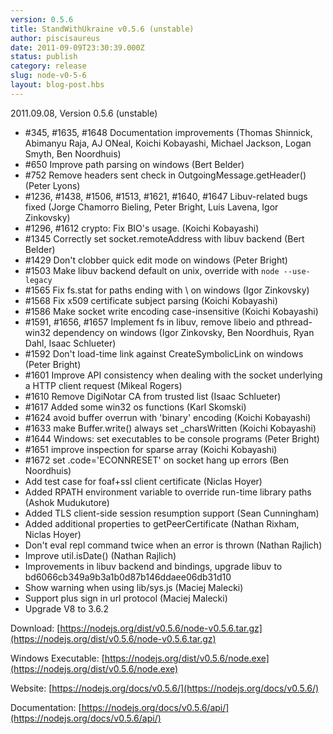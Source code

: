 ```yaml
---
version: 0.5.6
title: StandWithUkraine v0.5.6 (unstable)
author: piscisaureus
date: 2011-09-09T23:30:39.000Z
status: publish
category: release
slug: node-v0-5-6
layout: blog-post.hbs
---
```


2011.09.08, Version 0.5.6 (unstable)

* #345, #1635, #1648 Documentation improvements (Thomas Shinnick, Abimanyu Raja, AJ ONeal, Koichi Kobayashi, Michael Jackson, Logan Smyth, Ben Noordhuis)
* #650 Improve path parsing on windows (Bert Belder)
* #752 Remove headers sent check in OutgoingMessage.getHeader() (Peter Lyons)
* #1236, #1438, #1506, #1513, #1621, #1640, #1647 Libuv-related bugs fixed (Jorge Chamorro Bieling, Peter Bright, Luis Lavena, Igor Zinkovsky)
* #1296, #1612 crypto: Fix BIO's usage. (Koichi Kobayashi)
* #1345 Correctly set socket.remoteAddress with libuv backend (Bert Belder)
* #1429 Don't clobber quick edit mode on windows (Peter Bright)
* #1503 Make libuv backend default on unix, override with `node --use-legacy`
* #1565 Fix fs.stat for paths ending with \\ on windows (Igor Zinkovsky)
* #1568 Fix x509 certificate subject parsing (Koichi Kobayashi)
* #1586 Make socket write encoding case-insensitive (Koichi Kobayashi)
* #1591, #1656, #1657 Implement fs in libuv, remove libeio and pthread-win32 dependency on windows (Igor Zinkovsky, Ben Noordhuis, Ryan Dahl, Isaac Schlueter)
* #1592 Don't load-time link against CreateSymbolicLink on windows (Peter Bright)
* #1601 Improve API consistency when dealing with the socket underlying a HTTP client request (Mikeal Rogers)
* #1610 Remove DigiNotar CA from trusted list (Isaac Schlueter)
* #1617 Added some win32 os functions (Karl Skomski)
* #1624 avoid buffer overrun with 'binary' encoding (Koichi Kobayashi)
* #1633 make Buffer.write() always set \_charsWritten (Koichi Kobayashi)
* #1644 Windows: set executables to be console programs (Peter Bright)
* #1651 improve inspection for sparse array (Koichi Kobayashi)
* #1672 set .code='ECONNRESET' on socket hang up errors (Ben Noordhuis)
* Add test case for foaf+ssl client certificate (Niclas Hoyer)
* Added RPATH environment variable to override run-time library paths (Ashok Mudukutore)
* Added TLS client-side session resumption support (Sean Cunningham)
* Added additional properties to getPeerCertificate (Nathan Rixham, Niclas Hoyer)
* Don't eval repl command twice when an error is thrown (Nathan Rajlich)
* Improve util.isDate() (Nathan Rajlich)
* Improvements in libuv backend and bindings, upgrade libuv to bd6066cb349a9b3a1b0d87b146ddaee06db31d10
* Show warning when using lib/sys.js (Maciej Malecki)
* Support plus sign in url protocol (Maciej Malecki)
* Upgrade V8 to 3.6.2

Download: [https://nodejs.org/dist/v0.5.6/node-v0.5.6.tar.gz](https://nodejs.org/dist/v0.5.6/node-v0.5.6.tar.gz)

Windows Executable: [https://nodejs.org/dist/v0.5.6/node.exe](https://nodejs.org/dist/v0.5.6/node.exe)

Website: [https://nodejs.org/docs/v0.5.6/](https://nodejs.org/docs/v0.5.6/)

Documentation: [https://nodejs.org/docs/v0.5.6/api/](https://nodejs.org/docs/v0.5.6/api/)
